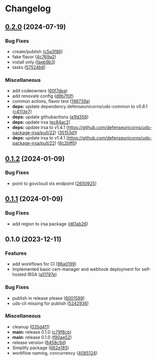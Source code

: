 # Changelog

## [0.2.0](https://github.com/defenseunicorns/uds-package-irsa/compare/v0.1.2...v0.2.0) (2024-07-19)


### Bug Fixes

* create/publish ([c5a3f86](https://github.com/defenseunicorns/uds-package-irsa/commit/c5a3f860f2fac36f4798b38f8f6b487be9f34ca7))
* fake flavor ([4c769a2](https://github.com/defenseunicorns/uds-package-irsa/commit/4c769a24ba8daf0efb1f93c64ed78ffad75cb45d))
* install only ([faeb9b3](https://github.com/defenseunicorns/uds-package-irsa/commit/faeb9b36f6bf595943b8acf44a542d05ee474ba3))
* tasks ([57524b6](https://github.com/defenseunicorns/uds-package-irsa/commit/57524b61d809135e8c10843f8cf296945682aa77))


### Miscellaneous

* add codeowners ([60f7dea](https://github.com/defenseunicorns/uds-package-irsa/commit/60f7dea6bde9413de5c25def2b7cbe03d4ae5513))
* add renovate config ([d9b7f0f](https://github.com/defenseunicorns/uds-package-irsa/commit/d9b7f0fb1105d74fee2d0ffc379bee1b2e3e4ac2))
* common actions, flavor test ([196739a](https://github.com/defenseunicorns/uds-package-irsa/commit/196739aae0dfdbf3350cde7015060c990f40b82b))
* **deps:** update dependency defenseunicorns/uds-common to v0.8.1 ([c4113e7](https://github.com/defenseunicorns/uds-package-irsa/commit/c4113e7da1134191e4c4e5c529d8b4a15e73b42e))
* **deps:** update githubactions ([a1fd356](https://github.com/defenseunicorns/uds-package-irsa/commit/a1fd35628f8af440d47f6b94687fcbe3ce8dbae2))
* **deps:** update irsa ([ec84ac2](https://github.com/defenseunicorns/uds-package-irsa/commit/ec84ac2ec54e277b7d4788c15d68dad8f4204919))
* **deps:** update irsa to v1.4.1 (https://github.com/defenseunicorns/uds-package-irsa/pull/22) ([35153d1](https://github.com/defenseunicorns/uds-package-irsa/commit/35153d1f295e9631fb5f3d22d2ffe6fd45fe70c5))
* **deps:** update irsa to v1.4.1 (https://github.com/defenseunicorns/uds-package-irsa/pull/22) ([6c2bff0](https://github.com/defenseunicorns/uds-package-irsa/commit/6c2bff07016657712f7630f12b22e455ce647e6c))

## [0.1.2](https://github.com/defenseunicorns/uds-package-irsa/compare/v0.1.1...v0.1.2) (2024-01-09)


### Bug Fixes

* point to govcloud sts endpoint ([2650925](https://github.com/defenseunicorns/uds-package-irsa/commit/2650925213229a30319dd9f0af53b5d6637eea6c))

## [0.1.1](https://github.com/defenseunicorns/uds-package-irsa/compare/v0.1.0...v0.1.1) (2024-01-09)


### Bug Fixes

* add region to irsa package ([d61ab26](https://github.com/defenseunicorns/uds-package-irsa/commit/d61ab2689e0a998e87eca8427fde89334ac9a0ed))

## 0.1.0 (2023-12-11)


### Features

* add workflows for CI ([96a0199](https://github.com/defenseunicorns/uds-package-irsa/commit/96a0199a0ada6b295f49d1638c0103d7bf99654e))
* Implemented basic cert-manager and webhook deployment for self-hosted IRSA ([a11797e](https://github.com/defenseunicorns/uds-package-irsa/commit/a11797ed5dc02d8a1dce5690ee108d26423d8a1b))


### Bug Fixes

* publish in release please ([6001589](https://github.com/defenseunicorns/uds-package-irsa/commit/600158969f8695e1aad28be2d8711442205fb85e))
* uds-cli missing for publish ([5242936](https://github.com/defenseunicorns/uds-package-irsa/commit/5242936f6cbd66b2f8543b9c1ab94d87f54961b2))


### Miscellaneous

* cleanup ([035d4f1](https://github.com/defenseunicorns/uds-package-irsa/commit/035d4f1c4eccaefe8d08ef05d955c24d66cfe9ed))
* **main:** release 0.1.0 ([c79f8cb](https://github.com/defenseunicorns/uds-package-irsa/commit/c79f8cb1bd3aeee0d7cb5bb839e1862354fd16d4))
* **main:** release 0.1.0 ([f90ae52](https://github.com/defenseunicorns/uds-package-irsa/commit/f90ae5260ee9fb9216b795eecdd8e624b72d1936))
* release version ([6458c9d](https://github.com/defenseunicorns/uds-package-irsa/commit/6458c9d818633112647442de1d18a4e385c5c1f2))
* Simplify package ([662e185](https://github.com/defenseunicorns/uds-package-irsa/commit/662e18586c34f4d23ba58f5d9ded59b8b63f428c))
* workflow naming, concurrency ([4085124](https://github.com/defenseunicorns/uds-package-irsa/commit/40851241d6f4d45e57b4a58ad1f9f9c047485bd6))
